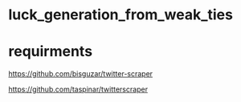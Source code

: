 # luck_generation_from_weak_ties
# requirments

https://github.com/bisguzar/twitter-scraper

https://github.com/taspinar/twitterscraper
